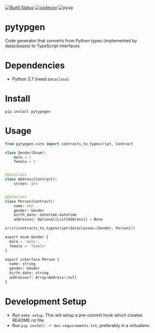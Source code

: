 [![Build Status](https://travis-ci.org/conanfanli/pytypegen.svg?branch=master)](https://travis-ci.org/conanfanli/pytypegen)
[![codecov](https://codecov.io/gh/conanfanli/pytypegen/branch/master/graph/badge.svg)](https://codecov.io/gh/conanfanli/pytypegen)
![pyup](https://pyup.io/repos/github/conanfanli/pytypegen/shield.svg)


# pytypgen
Code generator that converts from Python types (implemented by dataclasses) to TypeScript interfaces

# Dependencies
- Python 3.7 (need `dataclass`)

# Install
`pip install pytypegen`

# Usage
```python
from pytypgen.core import contracts_to_typescript, Contract

class Gender(Enum):
    male = 1
    female = 2


@dataclass
class Address(Contract):
    street: str


@dataclass
class Person(Contract):
    name: str
    gender: Gender
    birth_date: datetime.datetime
    addresses: Optional[List[Address]] = None

print(contracts_to_typescript(dataclasses=[Gender, Person]))

export enum Gender {
  male = 'male',
  female = 'female'
}

export interface Person {
  name: string
  gender: Gender
  birth_date: string
  addresses?: Array<Address>|null
}
```

# Development Setup
- Run `make setup`. This will setup a pre-commit hook which creates README.rst file.
- Run `pip install -r dev-requirements.txt`, preferably in a virtualenv.

